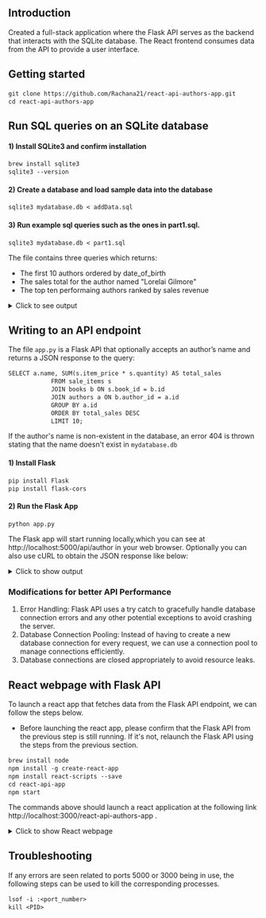 
## Introduction
Created a full-stack application where the Flask API serves as the backend that interacts with the SQLite database. The React frontend consumes data from the API to provide a user interface.
## Getting started
```
git clone https://github.com/Rachana21/react-api-authors-app.git
cd react-api-authors-app
```
## Run SQL queries on an SQLite database
#### 1) Install SQLite3 and confirm installation
```
brew install sqlite3
sqlite3 --version
```
#### 2) Create a database and load sample data into the database
```
sqlite3 mydatabase.db < addData.sql
```
#### 3) Run example sql queries such as the ones in part1.sql.
```
sqlite3 mydatabase.db < part1.sql
```
The file contains three queries which returns:
- The first 10 authors ordered by date_of_birth
- The sales total for the author named "Lorelai Gilmore"
- The top ten performaing authors ranked by sales revenue

<details>
  <summary>Click to see output</summary>
  
  ![Query output](/images/queryOutput.png)
</details>

## Writing to an API endpoint
The file ```app.py``` is a Flask API that optionally accepts an author’s name and
returns a JSON response to the query:
```
SELECT a.name, SUM(s.item_price * s.quantity) AS total_sales
            FROM sale_items s
            JOIN books b ON s.book_id = b.id
            JOIN authors a ON b.author_id = a.id
            GROUP BY a.id
            ORDER BY total_sales DESC
            LIMIT 10;
```
If the author's name is non-existent in the database, an error 404 is thrown stating that the name doesn't exist in ```mydatabase.db```
#### 1) Install Flask
```
pip install Flask
pip install flask-cors
```
#### 2) Run the Flask App
```
python app.py
```
The Flask app will start running locally,which you can see at http://localhost:5000/api/author in your web browser. Optionally you can also use cURL to obtain the JSON response like below:


<details>
  <summary>Click to show output</summary>

  ```bash
> curl http://localhost:5000/api/author
[
  [
    "Abigail Allan",
    157
  ],
  [
    "Tom Rick",
    129
  ],
  [
    "Jason Rick",
    116
  ],
  [
    "Dan Don",
    116
  ],
  [
    "Jake Don",
    111
  ],
  [
    "Rachel Don",
    92
  ],
  [
    "Lorelai Gilmore",
    90
  ],
  [
    "Kyle Tom",
    85
  ],
  [
    "Jason Allam",
    75
  ],
  [
    "Rick Morty",
    64
  ]
]
```
</details>

### Modifications for better API Performance
1) Error Handling: Flask API uses a try catch to gracefully handle database connection errors and any other potential exceptions to avoid crashing the server.
2) Database Connection Pooling: Instead of having to create a new database connection for every request, we can use a connection pool to manage connections efficiently.
3) Database connections are closed appropriately to avoid resource leaks.  


## React webpage with Flask API
To launch a react app that fetches data from the Flask API endpoint, we can follow the steps below. 
- Before launching the react app, please confirm that the Flask API  from the previous step is still running. If it's not, relaunch the Flask API using the steps from the previous section.
```
brew install node
npm install -g create-react-app
npm install react-scripts --save
cd react-api-app
npm start
```
The commands above should launch a react application at the following link http://localhost:3000/react-api-authors-app .

<details>
  <summary>Click to show React webpage</summary>
  
  ![React Webpage](/images/reactWebpage.png)
</details>


## Troubleshooting
If any errors are seen related to ports 5000 or 3000 being in use, the following steps can be used to kill the corresponding processes.
```
lsof -i :<port_number>
kill <PID>
```














